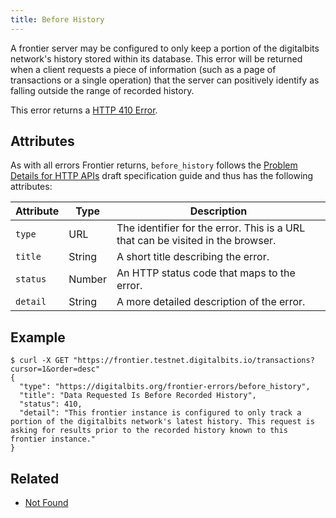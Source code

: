 ```yaml
---
title: Before History
---
```


A frontier server may be configured to only keep a portion of the digitalbits network's history stored
within its database.  This error will be returned when a client requests a piece of information
(such as a page of transactions or a single operation) that the server can positively identify as
falling outside the range of recorded history.

This error returns a
[HTTP 410 Error](https://developer.mozilla.org/en-US/docs/Web/HTTP/Response_codes).

## Attributes

As with all errors Frontier returns, `before_history` follows the
[Problem Details for HTTP APIs](https://tools.ietf.org/html/draft-ietf-appsawg-http-problem-00)
draft specification guide and thus has the following attributes:

| Attribute   | Type   | Description                                                                     |
| ----------- | ------ | ------------------------------------------------------------------------------- |
| `type`      | URL    | The identifier for the error.  This is a URL that can be visited in the browser.|
| `title`     | String | A short title describing the error.                                             |
| `status`    | Number | An HTTP status code that maps to the error.                                     |
| `detail`    | String | A more detailed description of the error.                                       |

## Example

```shell
$ curl -X GET "https://frontier.testnet.digitalbits.io/transactions?cursor=1&order=desc"
{
  "type": "https://digitalbits.org/frontier-errors/before_history",
  "title": "Data Requested Is Before Recorded History",
  "status": 410,
  "detail": "This frontier instance is configured to only track a portion of the digitalbits network's latest history. This request is asking for results prior to the recorded history known to this frontier instance."
}
```

## Related

- [Not Found](./not-found.md)

